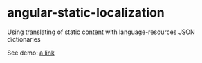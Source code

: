 # angular-static-localization
Using translating of static content with language-resources JSON dictionaries

See demo: [a link](https://chelonogovalexander.github.io/angular-static-localization/)
